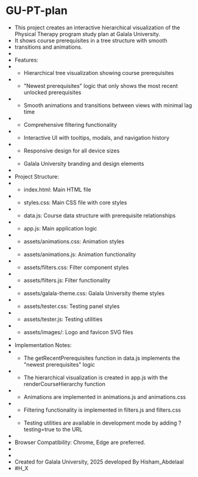 # GU-PT-plan

* This project creates an interactive hierarchical visualization of the Physical Therapy program study plan at Galala University. 
* It shows course prerequisites in a tree structure with smooth
 * transitions and animations.
 * 
 * Features:
 * - Hierarchical tree visualization showing course prerequisites
 * - "Newest prerequisites" logic that only shows the most recent unlocked prerequisites
 * - Smooth animations and transitions between views with minimal lag time
 * - Comprehensive filtering functionality
 * - Interactive UI with tooltips, modals, and navigation history
 * - Responsive design for all device sizes
 * - Galala University branding and design elements
 * 
 * Project Structure:
 * - index.html: Main HTML file
 * - styles.css: Main CSS file with core styles
 * - data.js: Course data structure with prerequisite relationships
 * - app.js: Main application logic
 * - assets/animations.css: Animation styles
 * - assets/animations.js: Animation functionality
 * - assets/filters.css: Filter component styles
 * - assets/filters.js: Filter functionality
 * - assets/galala-theme.css: Galala University theme styles
 * - assets/tester.css: Testing panel styles
 * - assets/tester.js: Testing utilities
 * - assets/images/: Logo and favicon SVG files
 * 
 * Implementation Notes:
 * - The getRecentPrerequisites function in data.js implements the "newest prerequisites" logic
 * - The hierarchical visualization is created in app.js with the renderCourseHierarchy function
 * - Animations are implemented in animations.js and animations.css
 * - Filtering functionality is implemented in filters.js and filters.css
 * - Testing utilities are available in development mode by adding ?testing=true to the URL
 * 
 * Browser Compatibility: Chrome, Edge are preferred. 
 * 
 * 
 * Created for Galala University, 2025 developed By Hisham_Abdelaal
 * #H_X



